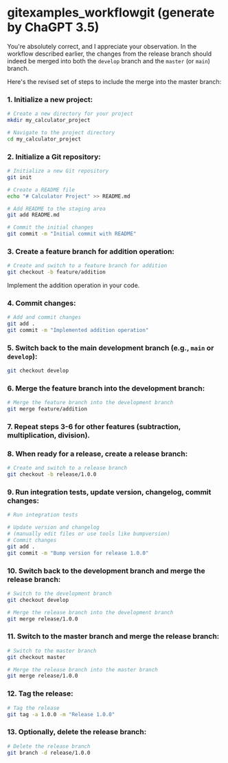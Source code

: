 # gitexamples_workflowgit (generate by ChaGPT 3.5)

You're absolutely correct, and I appreciate your observation. In the workflow described earlier, the changes from the release branch should indeed be merged into both the `develop` branch and the `master` (or `main`) branch.

Here's the revised set of steps to include the merge into the master branch:

### 1. Initialize a new project:

```bash
# Create a new directory for your project
mkdir my_calculator_project

# Navigate to the project directory
cd my_calculator_project
```

### 2. Initialize a Git repository:

```bash
# Initialize a new Git repository
git init

# Create a README file
echo "# Calculator Project" >> README.md

# Add README to the staging area
git add README.md

# Commit the initial changes
git commit -m "Initial commit with README"
```

### 3. Create a feature branch for addition operation:

```bash
# Create and switch to a feature branch for addition
git checkout -b feature/addition
```

Implement the addition operation in your code.

### 4. Commit changes:

```bash
# Add and commit changes
git add .
git commit -m "Implemented addition operation"
```

### 5. Switch back to the main development branch (e.g., `main` or `develop`):

```bash
git checkout develop
```

### 6. Merge the feature branch into the development branch:

```bash
# Merge the feature branch into the development branch
git merge feature/addition
```

### 7. Repeat steps 3-6 for other features (subtraction, multiplication, division).

### 8. When ready for a release, create a release branch:

```bash
# Create and switch to a release branch
git checkout -b release/1.0.0
```

### 9. Run integration tests, update version, changelog, commit changes:

```bash
# Run integration tests

# Update version and changelog
# (manually edit files or use tools like bumpversion)
# Commit changes
git add .
git commit -m "Bump version for release 1.0.0"
```

### 10. Switch back to the development branch and merge the release branch:

```bash
# Switch to the development branch
git checkout develop

# Merge the release branch into the development branch
git merge release/1.0.0
```

### 11. Switch to the master branch and merge the release branch:

```bash
# Switch to the master branch
git checkout master

# Merge the release branch into the master branch
git merge release/1.0.0
```

### 12. Tag the release:

```bash
# Tag the release
git tag -a 1.0.0 -m "Release 1.0.0"
```

### 13. Optionally, delete the release branch:

```bash
# Delete the release branch
git branch -d release/1.0.0
```


